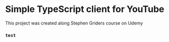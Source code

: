 # Simple TypeScript client for YouTube

This project was created along Stephen Griders course on Udemy

### `test`